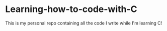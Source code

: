 # Learning-how-to-code-with-C
This is my personal repo containing all the code I write while I'm learning C! 
